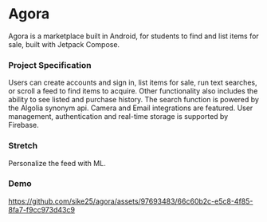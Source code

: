 # Agora
Agora is a marketplace built in Android, for students to find and list items for sale, built with Jetpack Compose. 

### Project Specification

Users can create accounts and sign in, list items for sale, run text searches, or scroll a feed to find items to acquire. Other functionality also includes the ability to see listed and purchase history. The search function is powered by the Algolia synonym api. Camera and Email integrations are featured. User management, authentication and real-time storage is supported by Firebase. 

### Stretch

Personalize the feed with ML.

### Demo
https://github.com/sike25/agora/assets/97693483/66c60b2c-e5c8-4f85-8fa7-f9cc973d43c9

   
